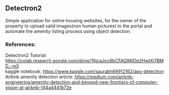 ## Detectron2
Simple application for online housing websites, for the owner of the property to upload valid images(non human pictures) to the portal and automate the amenity listing process using object detection.

### References:
Detectron2 Tutorial: https://colab.research.google.com/drive/16jcaJoc6bCFAQ96jDe2HwtXj7BMD_-m5<br>
kaggle notebook: https://www.kaggle.com/saurabh69912162/aps-detectron<br>
Airbnb amenity detection article: https://medium.com/airbnb-engineering/amenity-detection-and-beyond-new-frontiers-of-computer-vision-at-airbnb-144a4441b72e<br>
